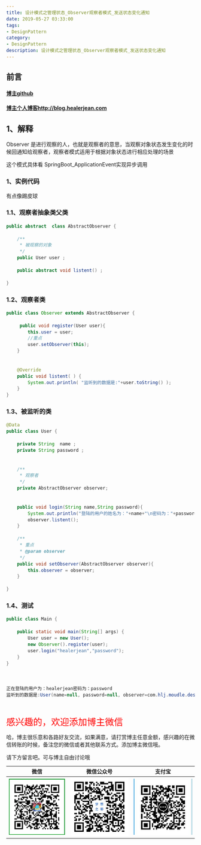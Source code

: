 ```yaml
---
title: 设计模式之管理状态_Observer观察者模式_发送状态变化通知
date: 2019-05-27 03:33:00
tags: 
- DesignPattern
category: 
- DesignPattern
description: 设计模式之管理状态_Observer观察者模式_发送状态变化通知
---
```


<!-- 

https://raw.githubusercontent.com/HealerJean/HealerJean.github.io/master/blogImages/
　　首行缩进

<font  clalss="healerColor" color="red" size="5" >     </font>

<font  clalss="healerSize"  size="5" >     </font>
-->




## 前言

#### [博主github](https://github.com/HealerJean)
#### [博主个人博客http://blog.healerjean.com](http://HealerJean.github.io)    



## 1、解释 



Observer 是进行观察的人，也就是观察者的意思，当观察对象状态发生变化的时候回通知给观察者，观察者模式适用于根据对象状态进行相应处理的场景



这个模式具体看 SpringBoot_ApplicationEvent实现异步调用



### 1、实例代码

有点像踢皮球

### 1.1、观察者抽象类父类

```java
public abstract  class AbstractObserver {

    /**
     * 被观察的对象
     */
    public User user ;

    public abstract void listent() ;

}

```



### 1.2、观察者类

```java
public class Observer extends AbstractObserver {

     public void register(User user){
        this.user = user;
        //重点
        user.setObserver(this);
    }


    @Override
    public void listent( ) {
        System.out.println( "监听到的数据是:"+user.toString() );
    }
}

```



### 1.3、被监听的类



```java
@Data
public class User {

    private String  name ;
    private String password ;


    /**
     * 观察者
     */
    private AbstractObserver observer;


    public void login(String name,String password){
        System.out.println("登陆的用户的姓名为："+name+"\n密码为："+password);
        observer.listent();
    }

    /**
     * 重点
     * @param observer
     */
    public void setObserver(AbstractObserver observer){
        this.observer = observer;
    }
    
}

```



### 1.4、测试

```java
public class Main {

    public static void main(String[] args) {
        User user = new User();
        new Observer().register(user);
        user.login("healerjean","password");
    }
}



正在登陆的用户为：healerjean密码为：password
监听到的数据是:User(name=null, password=null, observer=com.hlj.moudle.design.D08管理状态.D17Observer观察者模式.Observer@4dd8dc3)
```





​       





<font  color="red" size="5" >     
感兴趣的，欢迎添加博主微信
 </font>

<br/>



哈，博主很乐意和各路好友交流，如果满意，请打赏博主任意金额，感兴趣的在微信转账的时候，备注您的微信或者其他联系方式。添加博主微信哦。    

请下方留言吧。可与博主自由讨论哦

|微信 | 微信公众号|支付宝|
|:-------:|:-------:|:------:|
| ![微信](https://raw.githubusercontent.com/HealerJean/HealerJean.github.io/master/assets/img/tctip/weixin.jpg)|![微信公众号](https://raw.githubusercontent.com/HealerJean/HealerJean.github.io/master/assets/img/my/qrcode_for_gh_a23c07a2da9e_258.jpg)|![支付宝](https://raw.githubusercontent.com/HealerJean/HealerJean.github.io/master/assets/img/tctip/alpay.jpg) |



<!-- Gitalk 评论 start  -->

<link rel="stylesheet" href="https://unpkg.com/gitalk/dist/gitalk.css">
<script src="https://unpkg.com/gitalk@latest/dist/gitalk.min.js"></script> 
<div id="gitalk-container"></div>    
 <script type="text/javascript">
    var gitalk = new Gitalk({
		clientID: `1d164cd85549874d0e3a`,
		clientSecret: `527c3d223d1e6608953e835b547061037d140355`,
		repo: `HealerJean.github.io`,
		owner: 'HealerJean',
		admin: ['HealerJean'],
		id: 's8QqiEkFdXWUJhZO',
    });
    gitalk.render('gitalk-container');
</script> 
<!-- Gitalk end -->

